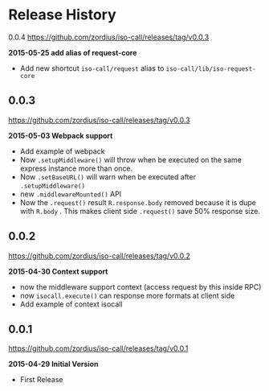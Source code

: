 Release History
===============

0.0.4
https://github.com/zordius/iso-call/releases/tag/v0.0.3

**2015-05-25 add alias of request-core**

* Add new shortcut `iso-call/request` alias to `iso-call/lib/iso-request-core`

0.0.3
-----
https://github.com/zordius/iso-call/releases/tag/v0.0.3

**2015-05-03 Webpack support**

* Add example of webpack
* Now `.setupMiddleware()` will throw when be executed on the same express instance more than once.
* Now `.setBaseURL()` will warn when be executed after `.setupMiddleware()`
* new `.middlewareMounted()` API
* Now the `.request()` result `R.response.body` removed because it is dupe with `R.body` . This makes client side `.request()` save 50% response size.

0.0.2
-----
https://github.com/zordius/iso-call/releases/tag/v0.0.2

**2015-04-30 Context support**

* now the middleware support context (access request by this inside RPC)
* now `isocall.execute()` can response more formats at client side
* Add example of context isocall

0.0.1
-----
https://github.com/zordius/iso-call/releases/tag/v0.0.1

**2015-04-29 Initial Version**

* First Release
